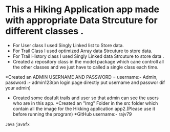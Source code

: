 # This a Hiking Application app made with appropriate Data Strcuture for different classes .

* For User class I used Singly Linked list to Store data.
* For Trail Class I used optimized Array data Strcuture to store data.
* For Trail History class I used Singly Linked data Strcuture to store data .
* Created a repository class in the model package which cane controll all the other classes and we just have to called a single class each time.

*Created an ADMIN USERNAME AND PASSWORD = username:- Admin, password :- admin123(on login page directly put username and passwor dif your admin)
* Created some deafult trails and user so that admin can see the users who are in this app.
*Created an "Img" Folder in the src folder which contain all the image for the Hikking application app2.(Please use it before running the program)
*GitHub username:- rajv79

`Java`
`javafx`


